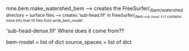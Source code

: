 mne.bem.make_watershed_bem
--> creates the FreeSurfer/<sub>/bem/watershed directory + surface files
--> creates 'sub-head.fif' in FreeSurfer/<sub>/bem
`sub-head.fif` contains more info than fif files from write_bem_model

'sub-head-dense.fif' Where does it come from??

bem-model = list of dict
source_spaces = list of dict
